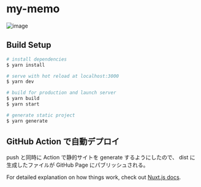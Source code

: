 # my-memo

![image](https://user-images.githubusercontent.com/4346344/94410346-3f230c00-01b2-11eb-952a-813389f25133.png)

## Build Setup

```bash
# install dependencies
$ yarn install

# serve with hot reload at localhost:3000
$ yarn dev

# build for production and launch server
$ yarn build
$ yarn start

# generate static project
$ yarn generate
```
## GitHub Action で自動デプロイ

push と同時に Action で静的サイトを generate するようにしたので、
dist に生成したファイルが GitHub Page にパブリッシュされる。


For detailed explanation on how things work, check out [Nuxt.js docs](https://nuxtjs.org).
